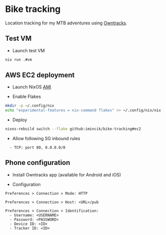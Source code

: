 # Bike tracking

Location tracking for my MTB adventures using [Owntracks](https://owntracks.org/).


## Test VM

* Launch test VM
```bash
nix run .#vm
```

## AWS EC2 deployment

* Launch NixOS [AMI](https://nixos.github.io/amis/)

* Enable Flakes
```bash
mkdir -p ~/.config/nix
echo "experimental-features = nix-command flakes" >> ~/.config/nix/nix.conf
```

* Deploy
```bash
nixos-rebuild switch --flake github:imincik/bike-tracking#ec2
```

* Allow following SG inbound rules
```
  - TCP: port 80, 0.0.0.0/0
```


## Phone configuration

* Install Owntracks app (available for Android and iOS)

* Configuration
```
Preferences > Connection > Mode: HTTP

Preferences > Connection > Host: <URL>/pub

Preferences > Connection > Identification:
  - Username: <USERNAME>
  - Password: <PASSWORD>
  - Device ID: <ID>
  - Tracker ID: <ID>
```
